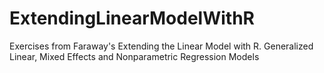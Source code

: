 # ExtendingLinearModelWithR
Exercises from Faraway's Extending the Linear Model with R. Generalized Linear, Mixed Effects and Nonparametric Regression Models
